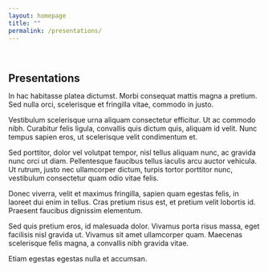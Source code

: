 ```yaml
---
layout: homepage
title: ""
permalink: /presentations/
---
```

<h1 id="presentations"></h1>

<h2 style="margin: 60px 0px 10px;">Presentations</h2>


In hac habitasse platea dictumst. Morbi consequat mattis magna a pretium. Sed nulla orci, scelerisque et fringilla vitae, commodo in justo. 

Vestibulum scelerisque urna aliquam consectetur efficitur. Ut ac commodo nibh. Curabitur felis ligula, convallis quis dictum quis, aliquam id velit. Nunc tempus sapien eros, ut scelerisque velit condimentum et. 

Sed porttitor, dolor vel volutpat tempor, nisl tellus aliquam nunc, ac gravida nunc orci ut diam. Pellentesque faucibus tellus iaculis arcu auctor vehicula. Ut rutrum, justo nec ullamcorper dictum, turpis tortor porttitor nunc, vestibulum consectetur quam odio vitae felis.

Donec viverra, velit et maximus fringilla, sapien quam egestas felis, in laoreet dui enim in tellus. Cras pretium risus est, et pretium velit lobortis id. Praesent faucibus dignissim elementum. 

Sed quis pretium eros, id malesuada dolor. Vivamus porta risus massa, eget facilisis nisl gravida ut. Vivamus sit amet ullamcorper quam. Maecenas scelerisque felis magna, a convallis nibh gravida vitae. 

Etiam egestas egestas nulla et accumsan.